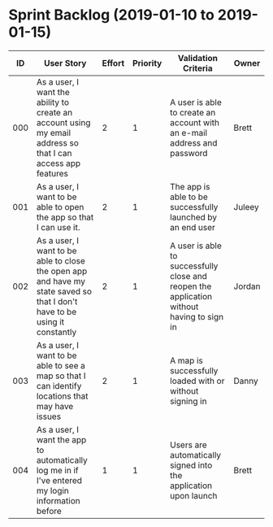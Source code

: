# Sprint Backlog (2019-01-10 to 2019-01-15)

| ID | User Story | Effort | Priority | Validation Criteria | Owner |
|----|------------|--------|----------|---------------------|-------|
|000 |As a user, I want the ability to create an account using my email address so that I can access app features|2|1|A user is able to create an account with an e-mail address and password|Brett|
|001 |As a user, I want to be able to open the app so that I can use it.|2|1|The app is able to be successfully launched by an end user|Juleey|
|002 |As a user, I want to be able to close the open app and have my state saved so that I don't have to be using it constantly|2|1|A user is able to successfully close and reopen the application without having to sign in|Jordan|
|003 |As a user, I want to be able to see a map so that I can identify locations that may have issues|2|1|A map is successfully loaded with or without signing in|Danny|
|004 |As a user, I want the app to automatically log me in if I've entered my login information before|1|1|Users are automatically signed into the application upon launch|Brett|
